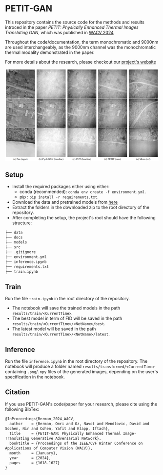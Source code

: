 <!-- TODO: add citation to both this markdown and website once bibtex is ready -->
# PETIT-GAN
This repository contains the source code for the methods and results introced in the paper *PETIT: Physically Enhanced Thermal Images Translating GAN*, which was published in [WACV 2024](https://wacv2024.thecvf.com/)

Throughout the code/documentation, the term monochromatic and 9000nm are used interchangeably, as the 9000nm channel was the monochromatic thermal modality demonstrated in the paper.

For more details about the research, please checkout our [project's website](https://bermanz.github.io/PETIT/)

![PETIT](docs/figs/methods/results_comp_ps.png)  




## Setup
- Install the required packages either using either:
    - conda (recommended): `conda env create -f environment.yml`.
    - pip : `pip install -r requirements.txt`.
- Download the data and pretrained models from [here](https://drive.google.com/drive/folders/1gOGpCNSU7I7FVLerbRtN9z9LpBuuq3WN?usp=sharing)
- Extract the folders in the downloaded zip to the root directory of the repository.
- After completing the setup, the project's root should have the following structure:

```
├── data
├── docs
├── models
├── src
├── .gitignore
├── environment.yml
├── inference.ipynb
├── requirements.txt
├── train.ipynb
```


## Train
Run the file `train.ipynb` in the root directory of the repository.
- The notebook will save the trained models in the path `results/train/<CurrentTime>`.
- The best model in term of FID will be saved in the path `results/train/<CurrentTime>/<NetName>/best`.
- The latest model will be saved in the path `results/train/<CurrentTime>/<NetName>/latest`.

## Inference
Run the file `inference.ipynb` in the root directory of the repository.
The notebook will produce a folder named `results/transformed/<CurrentTime>` containing `.png`/`.npy` files of the generated images, depending on the user's specification in the notebook.

## Citation
If you use PETIT-GAN's code/paper for your research, please cite using the following BibTex:

```
@InProceedings{Berman_2024_WACV,
  author    = {Berman, Omri and Oz, Navot and Mendlovic, David and Sochen, Nir and Cohen, Yafit and Klapp, Iftach},
  title     = {PETIT-GAN: Physically Enhanced Thermal Image-Translating Generative Adversarial Network},
  booktitle = {Proceedings of the IEEE/CVF Winter Conference on Applications of Computer Vision (WACV)},
  month     = {January},
  year      = {2024},
  pages     = {1618-1627}
}
```
